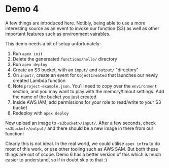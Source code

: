 # Demo 4

A few things are introduced here. Notibly, being able to use a more interesting source as an event to invoke our function (S3) as well as other important features such as environment vairables.

This demo needs a bit of setup unfortunately:

1. Run `apex init`
2. Delete the genereated `functions/hello/` directory
3. Run `apex deploy`
3. Create an S3 bucket, with an `input/` and `output/` "directory"
4. On `input/`, create an event for `ObjectCreated` that launches our newly created Lambda function
5. Note `project-example.json`. You'll need to copy over the `environment` section, and you may want to play with the memory/timout settings. Add the name of the bucket you just created
6. Inside AWS IAM, add permissions for your role to read/write to your S3 bucket
7. Redeploy with `apex deploy`

Now upload an image to `<s3bucket>/input/`. After a few seconds, check `<s3bucket>/output/` and there should be a new image in there from our function!

Clearly this is not ideal. In the real world, we could utilise `apex infra` to do most of this work, or use other tooling such as AWS SAM. But both these things are out of scope. Demo 6 has a better version of this which is much easier to understand, so if in doubt skip to that :)
